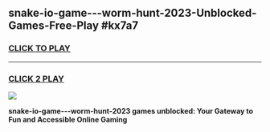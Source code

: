 
## snake-io-game---worm-hunt-2023-Unblocked-Games-Free-Play #kx7a7
<h3>
<a href="https://us.freeplayer.one?title=snake-io-game---worm-hunt-2023&ref=9M">CLICK TO PLAY</a></h3>
<hr>

<h3>
<a href="https://us.freeplayer.one?title=snake-io-game---worm-hunt-2023&ref=9M">CLICK 2 PLAY</a>
  
</h3>

<a href="https://us.freeplayer.one?title=snake-io-game---worm-hunt-2023&ref=9M"><img src="https://clearcache.store/games.png"></a>


**snake-io-game---worm-hunt-2023 games unblocked: Your Gateway to Fun and Accessible Online Gaming**
